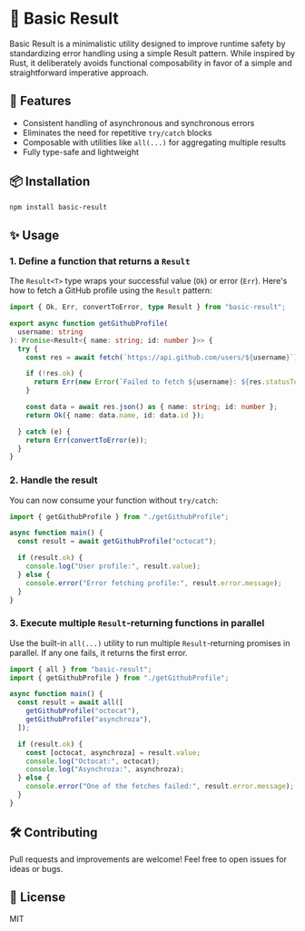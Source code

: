 # 🧱 Basic Result

Basic Result is a minimalistic utility designed to improve runtime safety by standardizing error handling using a simple Result pattern. While inspired by Rust, it deliberately avoids functional composability in favor of a simple and straightforward imperative approach.

## 🚀 Features

* Consistent handling of asynchronous and synchronous errors
* Eliminates the need for repetitive `try/catch` blocks
* Composable with utilities like `all(...)` for aggregating multiple results
* Fully type-safe and lightweight

## 📦 Installation

```bash
npm install basic-result
```

## ✨ Usage

### 1. Define a function that returns a `Result`

The `Result<T>` type wraps your successful value (`Ok`) or error (`Err`). Here's how to fetch a GitHub profile using the `Result` pattern:

```ts
import { Ok, Err, convertToError, type Result } from "basic-result";

export async function getGithubProfile(
  username: string
): Promise<Result<{ name: string; id: number }>> {
  try {
    const res = await fetch(`https://api.github.com/users/${username}`);

    if (!res.ok) {
      return Err(new Error(`Failed to fetch ${username}: ${res.statusText}`));
    }

    const data = await res.json() as { name: string; id: number };
    return Ok({ name: data.name, id: data.id });

  } catch (e) {
    return Err(convertToError(e));
  }
}
```

### 2. Handle the result

You can now consume your function without `try/catch`:

```ts
import { getGithubProfile } from "./getGithubProfile";

async function main() {
  const result = await getGithubProfile("octocat");

  if (result.ok) {
    console.log("User profile:", result.value);
  } else {
    console.error("Error fetching profile:", result.error.message);
  }
}
```

### 3. Execute multiple `Result`-returning functions in parallel

Use the built-in `all(...)` utility to run multiple `Result`-returning promises in parallel. If any one fails, it returns the first error.

```ts
import { all } from "basic-result";
import { getGithubProfile } from "./getGithubProfile";

async function main() {
  const result = await all([
    getGithubProfile("octocat"),
    getGithubProfile("asynchroza"),
  ]);

  if (result.ok) {
    const [octocat, asynchroza] = result.value;
    console.log("Octocat:", octocat);
    console.log("Asynchroza:", asynchroza);
  } else {
    console.error("One of the fetches failed:", result.error.message);
  }
}
```

## 🛠️ Contributing

Pull requests and improvements are welcome! Feel free to open issues for ideas or bugs.


## 📄 License

MIT

